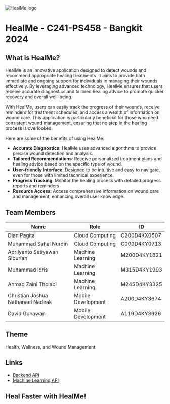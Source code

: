 ![HealMe logo](https://raw.githubusercontent.com/healme/.github/main/profile/healme.png)

# HealMe - C241-PS458 - Bangkit 2024

## What is HealMe?

HealMe is an innovative application designed to detect wounds and recommend appropriate healing treatments. It aims to provide both immediate and ongoing support for individuals in managing their wounds effectively. By leveraging advanced technology, HealMe ensures that users receive accurate diagnostics and tailored healing advice to promote quicker recovery and overall well-being.

With HealMe, users can easily track the progress of their wounds, receive reminders for treatment schedules, and access a wealth of information on wound care. This application is particularly beneficial for those who need consistent wound management, ensuring that no step in the healing process is overlooked.

Here are some of the benefits of using HealMe:

- **Accurate Diagnostics**: HealMe uses advanced algorithms to provide precise wound detection and analysis.
- **Tailored Recommendations**: Receive personalized treatment plans and healing advice based on the specific type of wound.
- **User-friendly Interface**: Designed to be intuitive and easy to navigate, even for those with limited technical experience.
- **Progress Tracking**: Monitor the healing process with detailed progress reports and reminders.
- **Resource Access**: Access comprehensive information on wound care and management, enhancing overall user knowledge.

## Team Members

| Name                               | Role               | ID           |
| ---------------------------------- | ------------------ | ------------ |
| Dian Pagita                        | Cloud Computing    | C200D4KX0507 |
| Muhammad Sahal Nurdin              | Cloud Computing    | C009D4KY0713 |
| Aprilyanto Setiyawan Siburian      | Machine Learning   | M200D4KY1821 |
| Muhammad Idris                     | Machine Learning   | M315D4KY1993 |
| Ahmad Zaini Tholabi                | Machine Learning   | M245D4KY3325 |
| Christian Joshua Nathanael Nadeak  | Mobile Development | A200D4KY3674 |
| David Gunawan                      | Mobile Development | A119D4KY3926 |

## Theme

Health, Wellness, and Wound Management

## Links

- [Backend API](https://be-api.healme.dev/)
- [Machine Learning API](https://ml-api.healme.dev/)

## Heal Faster with HealMe!
